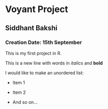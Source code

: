 # Voyant Project
## Siddhant Bakshi
### Creation Date: 15th September 

This is my first project in R. 

This is a new line with words in *italics* and **bold**

I would like to make an unordered list:

- Item 1

- Item 2 

- And so on...


